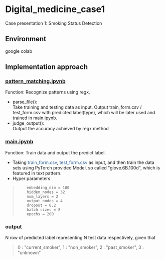 # Digital_medicine_case1

Case presentation 1: Smoking Status Detection 
## Environment
google colab
## Implementation approach
### [pattern_matching.ipynb](./pattern_matching.ipynb)
Function: Recognize patterns using regx.
* parse_file():<br>Take training and testing data as input. 
Output train_form.csv / test_form.csv with predicted label(type), which will be later used and trained in main.ipynb.
* judge_output():<br>Output the accuracy achieved by regx method 


### [main.ipynb](./main.ipynb) 
Function: Train data and output the predict label.
* Taking <font color=#336699>train_form.csv</font>, <font color=#336699>test_form.csv</font> as input, and then train the data sets using PyTorch provided Model, so called "glove.6B.100d", which is featured in text pattern.
* Hyper parameters
>         embedding_dim = 100
>         hidden_nodes = 32
>         num_layers = 2
>         output_nodes = 4
>         dropout = 0.2
>         batch sizes = 8
>         epochs = 200
### output

N row of predicted label representing N test data respectively, given that
>  0 : "current_smoker", 1 : "non_smoker", 2 : "past_smoker", 3 : "unknown"
